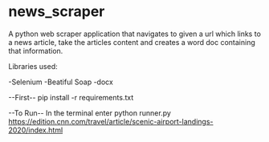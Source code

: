 # news_scraper
A python web scraper application that navigates to given a url which links to a news article, take the 
articles content and creates a word doc containing that information.

Libraries used:

-Selenium
-Beatiful Soap
-docx


--First--
pip install -r requirements.txt

--To Run--
In the terminal enter
python runner.py https://edition.cnn.com/travel/article/scenic-airport-landings-2020/index.html 


